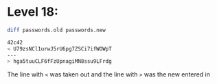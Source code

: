 # Level 18: 
```sh
diff passwords.old passwords.new
```
```sh
42c42
< U79zsNCl1urwJ5rU6pg7ZSCi7ifWOWpT 
---
> hga5tuuCLF6fFzUpnagiMN8ssu9LFrdg
```
The line with ``<`` was taken out and the line with ``>`` was the new entered in

